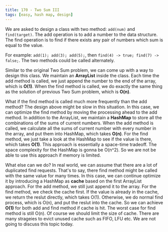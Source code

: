 ```yaml
---
title: 170 - Two Sum III
tags: [easy, hash map, design]
---
```


We are asked to design a class with two method: `add(num)` and `find(target)`. The add operation is to add a number to the data structure. The find operation is to find if there exists any pair of numbers which sum is equal to the value. 

For example: `add(1); add(3); add(5);`, then `find(4) -> true; find(7) -> false;`. The two methods could be called alternately.

Similar to the original Two Sum problem, we can come up with a way to design this class. We maintain an **ArrayList** inside the class. Each time the add method is called, we just append the number to the end of the array, which is **O(1)**. When the find method is called, we do exactly the same thing as the solution of previous Two Sum problem, which is **O(n)**.

What if the find method is called much more frequently than the add method? The design above might be slow in this situation. In this case, we can optimize the find method by moving the processing ahead to the add method. In addition to the ArrayList, we maintain a **HashMap** to store all the combinations of the sums of current numbers. When the add method is called, we calculate all the sums of current number with every number in the array, and put them into HashMap, which takes **O(n)**. For the find method, we just take a look at the HashMap to see if the value is there, which takes **O(1)**. This approach is essentially a space-time tradeoff. The space complexity for the HashMap is gonna be O(n^2). So we are not be able to use this approach if memory is limited.

What else can we do? In real world, we can assume that there are a lot of duplicated find requests. That's to say, there find method might be called with the same value for many times. In this case, we can continue optimize it by introducing a HashMap as **cache** based on the first ArrayList approach. For the add method, we still just append it to the array. For the find method, we check the cache first. If the value is already in the cache, we return the reslut directly, which takes O(1). Otherwise, we do normal find process, which is O(n), and put the reslut into the cache. So we can achieve **O(1)** for both add and find method if cache is hit. The worst case for find method is still O(n). Of course we should limit the size of cache. There are many strageies to evict unused cache such as FIFO, LFU etc. We are not going to discuss this topic today.
